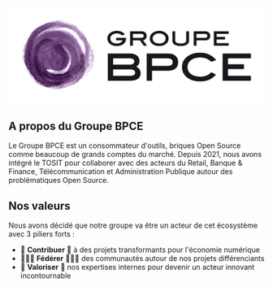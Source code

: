 ![bpce_group_logo](https://github.com/BPCE/.github/blob/main/profile/asset/RVB_GROUPE_BPCE.jpg)

## A propos du Groupe BPCE

Le Groupe BPCE est un consommateur d'outils, briques Open Source comme beaucoup de grands comptes du marché. Depuis 2021, nous avons intégré le TOSIT pour collaborer avec des acteurs du Retail, Banque & Finance, Télécommunication et Administration Publique autour des problématiques Open Source.

## Nos valeurs

Nous avons décidé que notre groupe va être un acteur de cet écosystème avec 3 piliers forts :

- :handshake: **Contribuer** :handshake: à des projets transformants pour l'économie numérique
- :people_holding_hands: **Fédérer** :people_holding_hands: des communautés autour de nos projets différenciants
- :medal_sports: **Valoriser** :medal_sports: nos expertises internes pour devenir un acteur innovant incontournable
